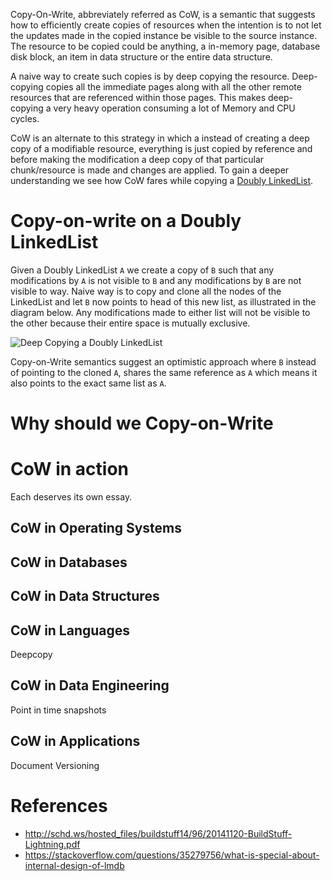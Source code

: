 Copy-On-Write, abbreviately referred as CoW, is a semantic that suggests how to efficiently create copies of resources when the intention is to not let the updates made in the copied instance be visible to the source instance. The resource to be copied could be anything, a in-memory page, database disk block, an item in data structure or the entire data structure.

A naive way to create such copies is by deep copying the resource. Deep-copying copies all the immediate pages along with all the other remote resources that are referenced within those pages. This makes deep-copying a very heavy operation consuming a lot of Memory and CPU cycles.

CoW is an alternate to this strategy in which a instead of creating a deep copy of a modifiable resource, everything is just copied by reference and before making the modification a deep copy of that particular chunk/resource is made and changes are applied. To gain a deeper understanding we see how CoW fares while copying a [Doubly LinkedList](https://en.wikipedia.org/wiki/Doubly_linked_list).

# Copy-on-write on a Doubly LinkedList
Given a Doubly LinkedList `A` we create a copy of `B` such that any modifications by `A` is not visible to `B` and any modifications by `B` are not visible to way. Naive way is to copy and clone all the nodes of the LinkedList and let `B` now points to head of this new list, as illustrated in the diagram below. Any modifications made to either list will not be visible to the other because their entire space is mutually exclusive.

![Deep Copying a Doubly LinkedList](https://user-images.githubusercontent.com/4745789/80857167-978ac780-8c6d-11ea-9fc5-238753391eb2.png)

Copy-on-Write semantics suggest an optimistic approach where `B` instead of pointing to the cloned `A`, shares the same reference as `A` which means it also points to the exact same list as `A`.


# Why should we Copy-on-Write

# CoW in action
Each deserves its own essay.

## CoW in Operating Systems

## CoW in Databases

## CoW in Data Structures

## CoW in Languages
Deepcopy

## CoW in Data Engineering
Point in time snapshots

## CoW in Applications
Document Versioning

# References
 - http://schd.ws/hosted_files/buildstuff14/96/20141120-BuildStuff-Lightning.pdf
 - https://stackoverflow.com/questions/35279756/what-is-special-about-internal-design-of-lmdb
